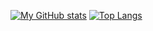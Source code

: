 <!--
**pk-470/pk-470** is a ✨ _special_ ✨ repository because its `README.md` (this file) appears on your GitHub profile.

Here are some ideas to get you started:

- 🔭 I’m currently working on ...
- 🌱 I’m currently learning ...
- 👯 I’m looking to collaborate on ...
- 🤔 I’m looking for help with ...
- 💬 Ask me about ...
- 📫 How to reach me: ...
- 😄 Pronouns: ...
- ⚡ Fun fact: ...
-->

[![My GitHub stats](https://github-readme-stats.vercel.app/api?username=pk-470&show_icons=true&line_height=2)](https://github.com/anuraghazra/github-readme-stats) [![Top Langs](https://github-readme-stats.vercel.app/api/top-langs/?username=pk-470&layout=compact)](https://github.com/anuraghazra/github-readme-stats)
